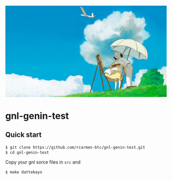 ![alt text](orig.jpeg "Title")

# gnl-genin-test

## Quick start
```
$ git clone https://github.com/rcarmen-btc/gnl-genin-test.git 
$ cd gnl-genin-test
```
Copy your gnl sorce files in ```src``` and
```
$ make dattebayo
```
